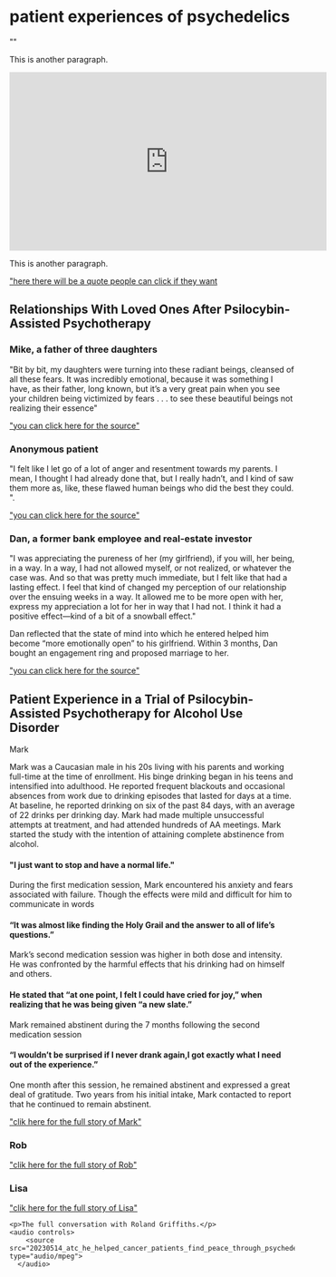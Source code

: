 <html> 
  <head>
    <title>patient experiences on psychedelics</title> 
  </head>
  <body> 
    <h1>patient experiences of psychedelics</h1> 
    <p>""</p>
    <p>This is another paragraph.</p>
    <iframe width="560" height="315" 
    src="https://www.youtube.com/embed/UGN2l-XY_EE?si=PvjXSn17Es676Z1q&amp;start=3847" 
    title="YouTube video player" frameborder="0" allow="accelerometer; 
    autoplay; clipboard-write; encrypted-media; gyroscope; picture-in-picture; 
    web-share" allowfullscreen></iframe>
    <p>This is another paragraph.</p>
    <a href="https://www.youtube.com/watch?v=UGN2l-XY_EE&ab_channel=RealStories">"here there will be a quote people can click if they want</a>
    <h2> Relationships With Loved Ones After Psilocybin-Assisted Psychotherapy</h2>
    <h3>Mike, a father of three daughters</h3>
    <p>"Bit by bit, my daughters were turning into these radiant beings, cleansed of all these fears. It was incredibly emotional, because it was something I have, as their father, long known, but it’s a very great pain when you see your children being victimized by fears . . . to see these beautiful beings not realizing their essence"</p>
    <a href="https://journals.sagepub.com/doi/10.1177/0022167817706884#bibr5-0022167817706884">"you can click here for the source"</a>
    <h3> Anonymous patient</h3>
    <p>"I felt like I let go of a lot of anger and resentment towards my parents. I mean, I thought I had already done that, but I really hadn’t, and I kind of saw them more as, like, these flawed human beings who did the best they could.
".</p>
    <a href="https://journals.sagepub.com/doi/10.1177/0022167817706884#bibr5-0022167817706884">"you can click here for the source"</a>
    <h3> Dan, a former bank employee and real-estate investor</h3>
    <p>"I was appreciating the pureness of her (my girlfriend), if you will, her being, in a way. In a way, I had not allowed myself, or not realized, or whatever the case was. And so that was pretty much immediate, but I felt like that had a lasting effect. I feel that kind of changed my perception of our relationship over the ensuing weeks in a way. It allowed me to be more open with her, express my appreciation a lot for her in way that I had not. I think it had a positive effect—kind of a bit of a snowball effect."</p>
    <p>Dan reflected that the state of mind into which he entered helped him become “more emotionally open” to his girlfriend. Within 3 months, Dan bought an engagement ring and proposed marriage to her.</p>
    <a href="https://journals.sagepub.com/doi/10.1177/0022167817706884#bibr5-0022167817706884">"you can click here for the source"</a>
    <h2>Patient Experience in a Trial of Psilocybin-Assisted Psychotherapy for Alcohol Use Disorder</h2
    <h3>Mark</h3>
    <p>Mark was a Caucasian male in his 20s living with his parents and working full-time at the time of enrollment. His binge drinking began in his teens and intensified into adulthood. He reported frequent blackouts and occasional absences from work due to drinking episodes that lasted for days at a time. At baseline, he reported drinking on six of the past 84 days, with an average of 22 drinks per drinking day. Mark had made multiple unsuccessful attempts at treatment, and had attended hundreds of AA meetings. Mark started the study with the intention of attaining complete abstinence from alcohol.</p>
    <h4>"I just want to stop and have a normal life."</h4>
    <p>During the first medication session, Mark encountered his anxiety and fears associated with failure. Though the effects were mild and difficult for him to communicate in words</p>
    <h4>“It was almost like finding the Holy Grail and the answer to all of life’s questions.”</h4>
    <p>Mark’s second medication session was higher in both dose and intensity. He was confronted by the harmful effects that his drinking had on himself and others.</p>
    <h4>He stated that “at one point, I felt I could have cried for joy,” when realizing that he was being given “a new slate.”</h4>
    <p>Mark remained abstinent during the 7 months following the second medication session</p>
    <h4>“I wouldn’t be surprised if I never drank again,I got exactly what I need out of the experience.”</h4>
    <p>One month after this session, he remained abstinent and expressed a great deal of gratitude. Two years from his initial intake, Mark contacted to report that he continued to remain abstinent.</p>
    <a href="https://www.ncbi.nlm.nih.gov/pmc/articles/PMC5826237/">"clik here for the full story of Mark"</a>
    <h3>Rob</h3>
    <a href="https://www.ncbi.nlm.nih.gov/pmc/articles/PMC5826237/">"clik here for the full story of Rob"</a>
    <h3>Lisa</h3>
    <p></p>
    <a href="https://www.ncbi.nlm.nih.gov/pmc/articles/PMC5826237/">"clik here for the full story of Lisa"</a>
    
    <p>The full conversation with Roland Griffiths.</p>
    <audio controls>
        <source src="20230514_atc_he_helped_cancer_patients_find_peace_through_psychedelics_then_came_his_diagnosis.mp3" type="audio/mpeg">
      </audio>
</body>
</html>


